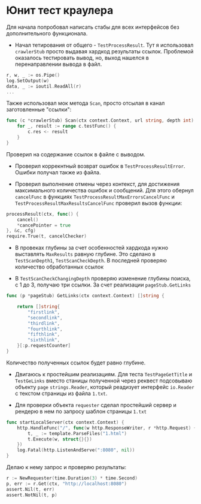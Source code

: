 # Юнит тест краулера

Для начала попробовал написать стабы для всех интерфейсов без дополнительного функционала. 

+ Начал тетирования от общего - `TestProcessResult`.
Тут я использовал `crawlerStub` просто выдавая хардкод результаты ссылок. Проблемой оказалось тестировать вывод, но, выход нашелся в перенаправлении вывода в файл.
```go
r, w, _ := os.Pipe() 
log.SetOutput(w)
data, _ := ioutil.ReadAll(r)
...
```
Также использовал мок метода `Scan`, просто отсылая в канал заготовленные "ссылки":
```go
func (c *crawlerStub) Scan(ctx context.Context, url string, depth int) {
	for _, result := range c.testFunc() {
		c.res <- result
	}
}
```
Проверил на содержание ссылок в файле с выводом.

+ Проверил коррекнтный возврат ошибок в `TestProcessResultError`. Ошибки получал также из файла.

+ Проверил выполнение отмены через контекст, для достижения максимального количества ошибок и сообщений. Для этого обернул `cancelFunc` в функциях `TestProcessResultMaxErrorsCancelFunc` и `TestProcessResultMaxResultsCancelFunc` проверил вызов функции:
```go
processResult(ctx, func() {
    cancel()
    *cancePointer = true
}, &c, cfg)
require.True(t, cancelChecker)
```
+ В провеках глубины за счет особенностей хардкода нужно выставлять `MaxResults` равную глубине. Это сделано в `TestScanDepth1`, `TestScanCheckDepth`. В последней проверяю количество обработанных ссылок

+ В `TestScanCheckChangingDepth` проверяю изменение глубины поиска, с 1 до 3, получаю три ссылки. За счет реализации `pageStub.GetLinks` 
```go
func (p *pageStub) GetLinks(ctx context.Context) []string {

	return []string{
		"firstlink",
		"secondlink",
		"thirdlink",
		"fourthlink",
		"fifthlink",
		"sixthlink",
	}[:p.requestCounter]
}
```
Количество полученных ссылок будет равно глубине.

+ Двигаюсь к простейшим реализациям. Для теста `TestPageGetTitle` и `TestGeLinks` вместо станицы полученной через реквест подсовываю объекту `page` `strings.Reader`, который реадизует интерфейс `io.Reader` с текстом страницы из файла `1.txt`. 

+ Для проверки объекта `requester` сделал простейший сервер и рендерю в нем  по запросу шаблон страницы `1.txt`
```go
func startLocalServer(ctx context.Context) {
	http.HandleFunc("/", func(w http.ResponseWriter, r *http.Request) {
		t, _ := template.ParseFiles("1.html")
		t.Execute(w, struct{}{})
	})
	log.Fatal(http.ListenAndServe(":8080", nil))
}
```
Делаю к нему запрос и проверяю результаты:
```go
r := NewRequester(time.Duration(3) * time.Second)
p, err := r.Get(ctx, "http://localhost:8080")
assert.Nil(t, err)
assert.NotNil(t, p)
```